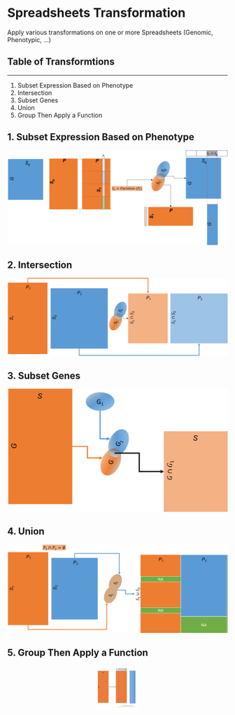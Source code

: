 # Spreadsheets Transformation
Apply various transformations on one or more Spreadsheets (Genomic, Phenotypic, ...)


## Table of Transformtions

---

1. Subset Expression Based on Phenotype
2. Intersection
3. Subset Genes
4. Union
5. Group Then Apply a Function

## 1. Subset Expression Based on Phenotype

<p align="center">
  <img  src="images/SubsetExpressionBasedonPhenotype.png">
</p>

## 2. Intersection

<p align="center">
  <img  src="images/Intersection.png">
</p>

## 3. Subset Genes

<p align="center">
  <img  src="images/SubsetGenes.png">
</p>

## 4. Union

<p align="center">
  <img  src="images/Union.png">
</p>

## 5. Group Then Apply a Function

<p align="center">
  <img  width="100" height="100" src="images/GroupThenApplyaFunction.png">
</p>
